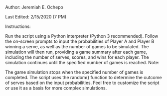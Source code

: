 Author: Jeremiah E. Ochepo

Last Edited: 2/15/2020 (7 PM)

Instructions:

Run the script using a Python interpreter (Python 3 recommended).
Follow the on-screen prompts to input the probabilities of Player A and Player B winning a serve, as well as the number of games to be simulated.
The simulation will then run, providing a game summary after each game, including the number of serves, scores, and wins for each player.
The simulation continues until the specified number of games is reached.
Note:

The game simulation stops when the specified number of games is completed.
The script uses the random() function to determine the outcome of serves based on the input probabilities.
Feel free to customize the script or use it as a basis for more complex simulations.
